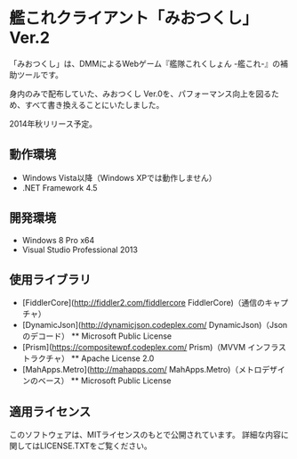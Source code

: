 # 艦これクライアント「みおつくし」Ver.2

「みおつくし」は、DMMによるWebゲーム『艦隊これくしょん -艦これ-』の補助ツールです。

身内のみで配布していた、みおつくし Ver.0を、パフォーマンス向上を図るため、すべて書き換えることにいたしました。

2014年秋リリース予定。

## 動作環境

* Windows Vista以降（Windows XPでは動作しません）
* .NET Framework 4.5

## 開発環境

* Windows 8 Pro x64
* Visual Studio Professional 2013

## 使用ライブラリ

* [FiddlerCore](http://fiddler2.com/fiddlercore FiddlerCore)（通信のキャプチャ）
* [DynamicJson](http://dynamicjson.codeplex.com/ DynamicJson)（Jsonのデコード）
** Microsoft Public License
* [Prism](https://compositewpf.codeplex.com/ Prism)（MVVM インフラストラクチャ）
** Apache License 2.0
* [MahApps.Metro](http://mahapps.com/ MahApps.Metro)（メトロデザインのベース）
** Microsoft Public License

## 適用ライセンス

このソフトウェアは、MITライセンスのもとで公開されています。
詳細な内容に関してはLICENSE.TXTをご覧ください。